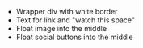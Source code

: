 * Wrapper div with white border
* Text for link and "watch this space"
* Float image into the middle
* Float social buttons into the middle
